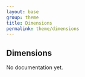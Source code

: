 ```yaml
---
layout: base
group: theme
title: Dimensions
permalink: theme/dimensions
---
```


## Dimensions

<p class="hint hint--error">No documentation yet.</p>